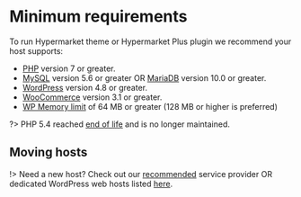# Minimum requirements

To run Hypermarket theme or Hypermarket Plus plugin we recommend your host supports:

* [PHP](http://www.php.net) version 7 or greater.
* [MySQL](http://www.mysql.com) version 5.6 or greater OR [MariaDB](https://mariadb.org) version 10.0 or greater.
* [WordPress](http://www.wordpress.org) version 4.8 or greater.
* [WooCommerce](https://wordpress.org/plugins/woocommerce) version 3.1 or greater.
* [WP Memory limit](wp-memory-limit.md) of 64 MB or greater (128 MB or higher is preferred)

?> PHP 5.4 reached [end of life](http://php.net/supported-versions.php) and is no longer maintained.

## Moving hosts

!> Need a new host? Check out our [recommended](http://one.me/enaewdxw) service provider OR dedicated WordPress web hosts listed [here](https://wordpress.org/hosting).
